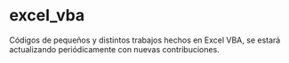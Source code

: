 # excel_vba
Códigos de pequeños y distintos trabajos hechos en Excel VBA, se estará actualizando periódicamente con nuevas contribuciones.
